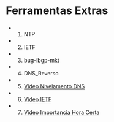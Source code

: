 # Ferramentas Extras

*  1. NTP
*  2. IETF
*  3. bug-ibgp-mkt
*  4. DNS_Reverso
*  5. [Video Nivelamento DNS](https://www.youtube.com/watch?v=cRneZs9Lvno)
*  6. [Video IETF](https://www.youtube.com/watch?v=ZXHmXyFFKLU)
*  7. [Video Importancia Hora Certa](https://www.youtube.com/watch?v=hyCrd0x2yGg)

